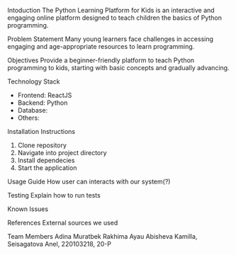 Intoduction
The Python Learning Platform for Kids is an interactive and engaging online platform designed to teach children the basics of Python programming.

Problem Statement
Many young learners face challenges in accessing engaging and age-appropriate resources to learn programming. 

Objectives
Provide a beginner-friendly platform to teach Python programming to kids, starting with basic concepts and gradually advancing.

Technology Stack
* Frontend: ReactJS
* Backend: Python
* Database:
* Others:

Installation Instructions
1. Clone repository
2. Navigate into project directory
3. Install dependecies
4. Start the application

Usage Guide
How user can interacts with our system(?)

Testing
Explain how to run tests

Known Issues

References
External sources we used

Team Members
Adina
Muratbek Rakhima
Ayau
Abisheva Kamilla,
Seisagatova Anel, 220103218, 20-P

